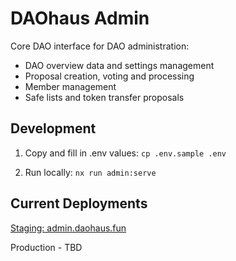 # DAOhaus Admin

Core DAO interface for DAO administration:

- DAO overview data and settings management
- Proposal creation, voting and processing
- Member management
- Safe lists and token transfer proposals

## Development

1. Copy and fill in .env values:
   `cp .env.sample .env`

2. Run locally:
   `nx run admin:serve`

## Current Deployments

[Staging: admin.daohaus.fun](https://admin.daohaus.fun/)

Production - TBD
